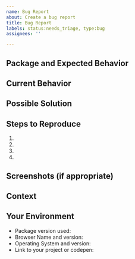 ```yaml
---
name: Bug Report
about: Create a bug report
title: Bug Report
labels: status:needs_triage, type:bug
assignees: ''

---
```


<!--- Provide a general summary of the issue in the Title above -->
<!--- Look through existing open and closed issues to see if someone has reported the issue before -->

## Package and Expected Behavior
<!--- If you're describing a bug, tell us what should happen -->

## Current Behavior
<!--- If describing a bug, tell us what happens instead of the expected behavior -->

## Possible Solution
<!--- Not obligatory, but suggest a fix/reason for the bug -->

## Steps to Reproduce
<!--- Provide a link to a live example, or an unambiguous set of steps to -->
<!--- reproduce this bug. Include code to reproduce, if relevant -->
1.
2.
3.
4.

## Screenshots (if appropriate)

## Context
<!--- How has this issue affected you? -->
<!--- Providing context helps us come up with a solution that is most useful in the real world -->

## Your Environment
<!--- Include as many relevant details about the environment you experienced the bug in -->
* Package version used:
* Browser Name and version:
* Operating System and version:
* Link to your project or codepen:
